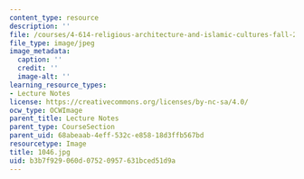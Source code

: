 ```yaml
---
content_type: resource
description: ''
file: /courses/4-614-religious-architecture-and-islamic-cultures-fall-2002/b3b7f929060d07520957631bced51d9a_1046.jpg
file_type: image/jpeg
image_metadata:
  caption: ''
  credit: ''
  image-alt: ''
learning_resource_types:
- Lecture Notes
license: https://creativecommons.org/licenses/by-nc-sa/4.0/
ocw_type: OCWImage
parent_title: Lecture Notes
parent_type: CourseSection
parent_uid: 68abeaab-4eff-532c-e858-18d3ffb567bd
resourcetype: Image
title: 1046.jpg
uid: b3b7f929-060d-0752-0957-631bced51d9a
---
```

